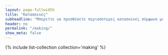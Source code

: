 ```yaml
---
layout: page-fullwidth
title: "Κατασκευές"
subheadline: "Μπορείτε να προσθέσετε περισσότερες κατασκευές σύμφωνα με τις οδηγίες στο τέλος της σελίδας"
header: no
permalink: "/making/"
show_meta: false
---
```


{% include list-collection collection='making' %}
